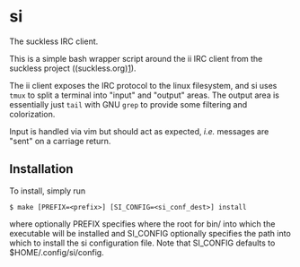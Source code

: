 # si

The suckless IRC client.

This is a simple bash wrapper script around the ii IRC client from the suckless
project ((suckless.org)[1]).

The ii client exposes the IRC protocol to the linux filesystem, and si uses
`tmux` to split a terminal into "input" and "output" areas. The output area is
essentially just `tail` with GNU `grep` to provide some filtering and
colorization.

Input is handled via vim but should act as expected, *i.e.* messages are "sent"
on a carriage return.


## Installation

To install, simply run

    $ make [PREFIX=<prefix>] [SI_CONFIG=<si_conf_dest>] install

where optionally PREFIX specifies where the root for bin/ into which the
executable will be installed and SI_CONFIG optionally specifies the path into
which to install the si configuration file. Note that SI_CONFIG defaults to
$HOME/.config/si/config.


[1]:https://suckless.org/
